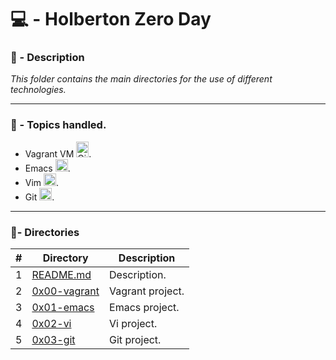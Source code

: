 # 💻 - Holberton Zero Day

### 📖 - Description

_This folder contains the main directories for the use of different technologies._

---

### 📝 - Topics handled.

*  Vagrant VM <img src="https://upload.wikimedia.org/wikipedia/commons/8/87/Vagrant.png"  alt="Git" width="20" height="25">.
* Emacs <img src="https://upload.wikimedia.org/wikipedia/commons/thumb/0/08/EmacsIcon.svg/1024px-EmacsIcon.svg.png"  alt="Git" width="20" height="20">.
*  Vim <img src="https://img2.freepng.es/20181211/wez/kisspng-vim-text-editor-unix-linux-5c0f76fc794c21.0370307015445173724968.jpg"  alt="Git" width="20" height="20">.
* Git  <img  src="https://git-scm.com/images/logos/downloads/Git-Icon-1788C.png"  alt="Git"  width="20"  height="20">.

---

### :file_folder:- Directories

#|Directory|Description
---|---|---
1|[README.md](./README.md)| Description.
2|[0x00-vagrant ](./0x00-vagrant)| Vagrant project.
3|[0x01-emacs](./0x01-emacs)|Emacs project.
4|[0x02-vi ](./0x02-vi)|Vi project.
5|[0x03-git ](./0x03-git )|Git project.
